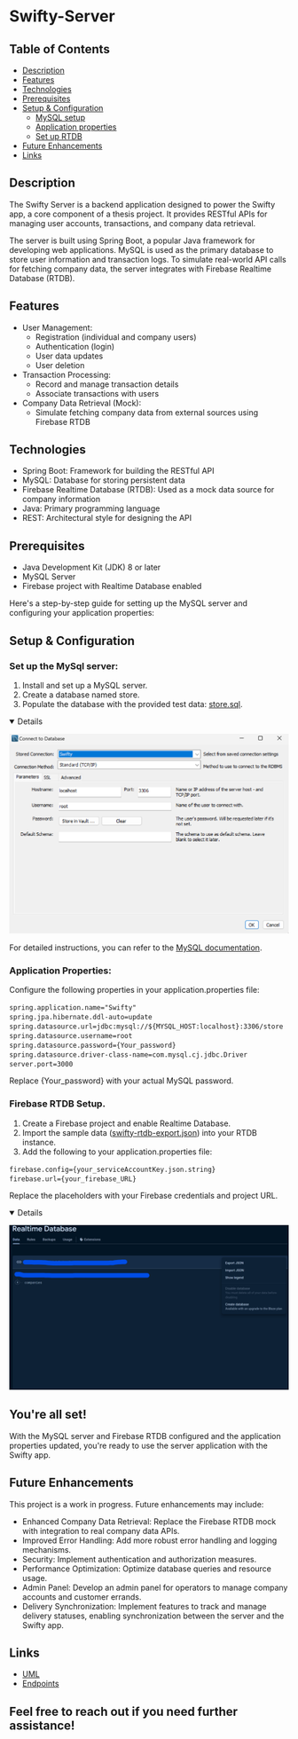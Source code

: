 # Swifty-Server

## Table of Contents

- [Description](#description)
- [Features](#features)
- [Technologies](#technologies)
- [Prerequisites](#prerequisites)
- [Setup & Configuration](#setup--configuration)
    - [MySQL setup](#set-up-the-mysql-server)
    - [Application properties](#application-properties)
    - [Set up RTDB](#firebase-rtdb-setup)
- [Future Enhancements](#future-enhancements)
- [Links](#links)

## Description

The Swifty Server is a backend application designed to power the Swifty app, a core component of a thesis project. It
provides RESTful APIs for managing user accounts, transactions, and company data retrieval.

The server is built using Spring Boot, a popular Java framework for developing web applications. MySQL is used as the
primary database to store user information and transaction logs. To simulate real-world API calls for fetching company
data, the server integrates with Firebase Realtime Database (RTDB).

## Features

- User Management:
    - Registration (individual and company users)
    - Authentication (login)
    - User data updates
    - User deletion
- Transaction Processing:
    - Record and manage transaction details
    - Associate transactions with users
- Company Data Retrieval (Mock):
    - Simulate fetching company data from external sources using Firebase RTDB

## Technologies

- Spring Boot: Framework for building the RESTful API
- MySQL: Database for storing persistent data
- Firebase Realtime Database (RTDB): Used as a mock data source for company information
- Java: Primary programming language
- REST: Architectural style for designing the API

## Prerequisites

- Java Development Kit (JDK) 8 or later
- MySQL Server
- Firebase project with Realtime Database enabled

Here's a step-by-step guide for setting up the MySQL server and configuring your application properties:

## Setup & Configuration

### Set up the MySql server:

1. Install and set up a MySQL server.
2. Create a database named store.
3. Populate the database with the provided test
   data: [store.sql](https://github.com/PaulLinden/Swifty-Server/blob/main/test-data/db-test-data/store.sql).
   
<details open>

 [![Sign up](./docs/mysql-setup.png)](./docs/mysql-setup.png) 

</details>


For detailed instructions, you can refer to
the [MySQL documentation](https://dev.mysql.com/doc/mysql-getting-started/en/).

### Application Properties:

Configure the following properties in your application.properties file:

``spring.application.name="Swifty"``  
``spring.jpa.hibernate.ddl-auto=update``  
``spring.datasource.url=jdbc:mysql://${MYSQL_HOST:localhost}:3306/store``   
``spring.datasource.username=root``    
``spring.datasource.password={Your_password}``   
``spring.datasource.driver-class-name=com.mysql.cj.jdbc.Driver``    
``server.port=3000``

Replace {Your_password} with your actual MySQL password.

### Firebase RTDB Setup.

1. Create a Firebase project and enable Realtime Database.
2. Import the sample data ([swifty-rtdb-export.json](https://github.com/PaulLinden/Swifty-Server/blob/main/test-data/db-test-data/company_db.json)) into your RTDB instance.
3. Add the following to your application.properties file:

``firebase.config={your_serviceAccountKey.json.string}``  
``firebase.url={your_firebase_URL}``

Replace the placeholders with your Firebase credentials and project URL.

<details open>
    
 [![Sign up](./docs/import_json.png)](./docs/import_json.png) 

</details>

## You're all set!

With the MySQL server and Firebase RTDB configured and the application properties updated, you're ready to use the
server application with the Swifty app.

## Future Enhancements

This project is a work in progress. Future enhancements may include:

- Enhanced Company Data Retrieval: Replace the Firebase RTDB mock with integration to real company data APIs.
- Improved Error Handling: Add more robust error handling and logging mechanisms.
- Security: Implement authentication and authorization measures.
- Performance Optimization: Optimize database queries and resource usage.
- Admin Panel: Develop an admin panel for operators to manage company accounts and customer errands.
- Delivery Synchronization: Implement features to track and manage delivery statuses, enabling synchronization between the server and the Swifty app.

## Links

- [UML](docs/swifty-uml.png)
- [Endpoints](docs/endpoints.md)

## Feel free to reach out if you need further assistance!
